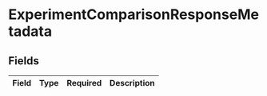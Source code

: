 # ExperimentComparisonResponseMetadata


## Fields

| Field       | Type        | Required    | Description |
| ----------- | ----------- | ----------- | ----------- |